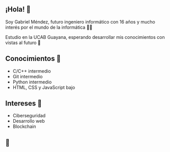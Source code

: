 ## ¡Hola! 👋
Soy Gabriel Méndez, futuro ingeniero informático con 16 años y mucho interés por el mundo de la informática 👨‍💻

Estudio en la UCAB Guayana, esperando desarrollar mis conocimientos con vistas al futuro 🔰

## Conocimientos 🧠
- C/C++ intermedio
- Git intermedio
- Python intermedio
- HTML, CSS y JavaScript bajo

## Intereses 🔎
- Ciberseguridad
- Desarrollo web
- Blockchain

## 🍩
